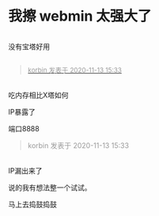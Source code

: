 # 我擦 webmin 太强大了


<img id="aimg_D2qQY" onclick="zoom(this, this.src, 0, 0, 0)" class="zoom" src="https://www.png8.com/imgs/2020/11/2baf60910b879108.png" onmouseover="img_onmouseoverfunc(this)" onload="thumbImg(this)" border="0" alt="" />

没有宝塔好用

<img id="aimg_ofxiM" onclick="zoom(this, this.src, 0, 0, 0)" class="zoom" src="https://www.png8.com/imgs/2020/11/8a835d2741b4ad6a.png" onmouseover="img_onmouseoverfunc(this)" onload="thumbImg(this)" border="0" alt="" />

<div class="quote"><blockquote><font size="2"><a href="https://www.hostloc.com/forum.php?mod=redirect&amp;goto=findpost&amp;pid=9448732&amp;ptid=766252" target="_blank"><font color="#999999">korbin 发表于 2020-11-13 15:33</font></a></font></blockquote></div><br />
吃内存相比X塔如何

IP暴露了

端口8888

<div class="quote"><blockquote><font color="#999999">korbin 发表于 2020-11-13 15:33</font><br />
<font color="#999999"></font></blockquote></div><br />
IP漏出来了

说的我有想法整一个试试。<img id="aimg_fwqg3" onclick="zoom(this, this.src, 0, 0, 0)" class="zoom" src="https://cdn.jsdelivr.net/gh/hishis/forum-master/public/images/patch.gif" onmouseover="img_onmouseoverfunc(this)" onload="thumbImg(this)" border="0" alt="" />

马上去捣鼓捣鼓
